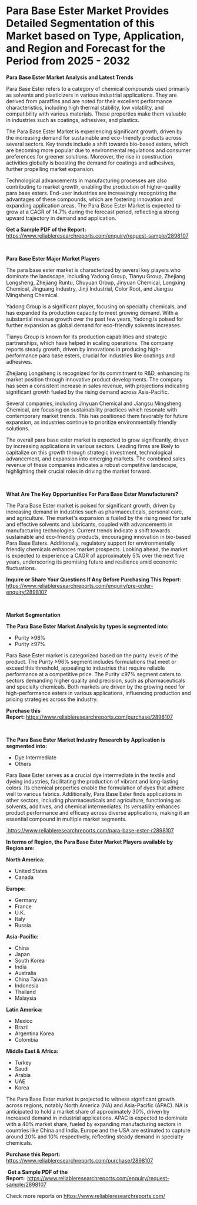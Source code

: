 <p><h1>Para Base Ester Market Provides Detailed Segmentation of this Market based on Type, Application, and Region and Forecast for the Period from 2025 - 2032</h1></p><p><strong>Para Base Ester Market Analysis and Latest Trends</strong></p>
<p><p>Para Base Ester refers to a category of chemical compounds used primarily as solvents and plasticizers in various industrial applications. They are derived from paraffins and are noted for their excellent performance characteristics, including high thermal stability, low volatility, and compatibility with various materials. These properties make them valuable in industries such as coatings, adhesives, and plastics.</p><p>The Para Base Ester Market is experiencing significant growth, driven by the increasing demand for sustainable and eco-friendly products across several sectors. Key trends include a shift towards bio-based esters, which are becoming more popular due to environmental regulations and consumer preferences for greener solutions. Moreover, the rise in construction activities globally is boosting the demand for coatings and adhesives, further propelling market expansion.</p><p>Technological advancements in manufacturing processes are also contributing to market growth, enabling the production of higher-quality para base esters. End-user industries are increasingly recognizing the advantages of these compounds, which are fostering innovation and expanding application areas. The Para Base Ester Market is expected to grow at a CAGR of 14.7% during the forecast period, reflecting a strong upward trajectory in demand and application.</p></p>
<p><strong>Get a Sample PDF of the Report:&nbsp;</strong> <a href="https://www.reliableresearchreports.com/enquiry/request-sample/2898107?utm_campaign=3430&utm_medium=2&utm_source=Github&utm_content=ia&utm_term=15032025&utm_id=para-base-ester">https://www.reliableresearchreports.com/enquiry/request-sample/2898107</a></p>
<p>&nbsp;</p>
<p><strong>Para Base Ester Major Market Players</strong></p>
<p><p>The para base ester market is characterized by several key players who dominate the landscape, including Yadong Group, Tianyu Group, Zhejiang Longsheng, Zhejiang Runtu, Chuyuan Group, Jinyuan Chemical, Longxing Chemical, Jinguang Industry, Jinji Industrial, Color Root, and Jiangsu Mingsheng Chemical. </p><p>Yadong Group is a significant player, focusing on specialty chemicals, and has expanded its production capacity to meet growing demand. With a substantial revenue growth over the past few years, Yadong is poised for further expansion as global demand for eco-friendly solvents increases.</p><p>Tianyu Group is known for its production capabilities and strategic partnerships, which have helped in scaling operations. The company reports steady growth, driven by innovations in producing high-performance para base esters, crucial for industries like coatings and adhesives.</p><p>Zhejiang Longsheng is recognized for its commitment to R&D, enhancing its market position through innovative product developments. The company has seen a consistent increase in sales revenue, with projections indicating significant growth fueled by the rising demand across Asia-Pacific.</p><p>Several companies, including Jinyuan Chemical and Jiangsu Mingsheng Chemical, are focusing on sustainability practices which resonate with contemporary market trends. This has positioned them favorably for future expansion, as industries continue to prioritize environmentally friendly solutions.</p><p>The overall para base ester market is expected to grow significantly, driven by increasing applications in various sectors. Leading firms are likely to capitalize on this growth through strategic investment, technological advancement, and expansion into emerging markets. The combined sales revenue of these companies indicates a robust competitive landscape, highlighting their crucial roles in driving the market forward.</p></p>
<p>&nbsp;</p>
<p><strong>What Are The Key Opportunities For Para Base Ester Manufacturers?</strong></p>
<p><p>The Para Base Ester market is poised for significant growth, driven by increasing demand in industries such as pharmaceuticals, personal care, and agriculture. The market's expansion is fueled by the rising need for safe and effective solvents and lubricants, coupled with advancements in manufacturing technologies. Current trends indicate a shift towards sustainable and eco-friendly products, encouraging innovation in bio-based Para Base Esters. Additionally, regulatory support for environmentally friendly chemicals enhances market prospects. Looking ahead, the market is expected to experience a CAGR of approximately 5% over the next five years, underscoring its promising future and resilience amid economic fluctuations.</p></p>
<p><strong>Inquire or Share Your Questions If Any Before Purchasing This Report:</strong> <a href="https://www.reliableresearchreports.com/enquiry/pre-order-enquiry/2898107?utm_campaign=3430&utm_medium=2&utm_source=Github&utm_content=ia&utm_term=15032025&utm_id=para-base-ester">https://www.reliableresearchreports.com/enquiry/pre-order-enquiry/2898107</a></p>
<p>&nbsp;</p>
<p><strong>Market Segmentation</strong></p>
<p><strong>The Para Base Ester Market Analysis by types is segmented into:</strong></p>
<p><ul><li>Purity ≥96%</li><li>Purity ≥97%</li></ul></p>
<p><p>Para Base Ester market is categorized based on the purity levels of the product. The Purity ≥96% segment includes formulations that meet or exceed this threshold, appealing to industries that require reliable performance at a competitive price. The Purity ≥97% segment caters to sectors demanding higher quality and precision, such as pharmaceuticals and specialty chemicals. Both markets are driven by the growing need for high-performance esters in various applications, influencing production and pricing strategies across the industry.</p></p>
<p><strong>Purchase this Report:&nbsp;</strong><a href="https://www.reliableresearchreports.com/purchase/2898107?utm_campaign=3430&utm_medium=2&utm_source=Github&utm_content=ia&utm_term=15032025&utm_id=para-base-ester">https://www.reliableresearchreports.com/purchase/2898107</a></p>
<p>&nbsp;</p>
<p><strong>The Para Base Ester Market Industry Research by Application is segmented into:</strong></p>
<p><ul><li>Dye Intermediate</li><li>Others</li></ul></p>
<p><p>Para Base Ester serves as a crucial dye intermediate in the textile and dyeing industries, facilitating the production of vibrant and long-lasting colors. Its chemical properties enable the formulation of dyes that adhere well to various fabrics. Additionally, Para Base Ester finds applications in other sectors, including pharmaceuticals and agriculture, functioning as solvents, additives, and chemical intermediates. Its versatility enhances product performance and efficacy across diverse applications, making it an essential compound in multiple market segments.</p></p>
<p><a href="https://www.reliableresearchreports.com/para-base-ester-r2898107?utm_campaign=3430&utm_medium=2&utm_source=Github&utm_content=ia&utm_term=15032025&utm_id=para-base-ester">&nbsp;https://www.reliableresearchreports.com/para-base-ester-r2898107</a></p>
<p><strong>In terms of Region, the Para Base Ester Market Players available by Region are:</strong></p>
<p>
    <p> <strong> North America: </strong>
        <ul>
            <li>United States</li>
            <li>Canada</li>
        </ul>
        </p> 
    <p> <strong> Europe: </strong>
        <ul>
            <li>Germany</li>
            <li>France</li>
            <li>U.K.</li>
            <li>Italy</li>
            <li>Russia</li>
        </ul>
        </p> 
    <p> <strong> Asia-Pacific: </strong>
        <ul>
            <li>China</li>
            <li>Japan</li>
            <li>South Korea</li>
            <li>India</li>
            <li>Australia</li>
            <li>China Taiwan</li>
            <li>Indonesia</li>
            <li>Thailand</li>
            <li>Malaysia</li>
        </ul>
        </p> 
    <p> <strong> Latin America: </strong>
        <ul>
            <li>Mexico</li>
            <li>Brazil</li>
            <li>Argentina Korea</li>
            <li>Colombia</li>
        </ul>
        </p> 
    <p> <strong> Middle East & Africa: </strong>
        <ul>
            <li>Turkey</li>
            <li>Saudi</li>
            <li>Arabia</li>
            <li>UAE</li>
            <li>Korea</li>
        </ul>
    </p>
    </p>
<p><p>The Para Base Ester market is projected to witness significant growth across regions, notably North America (NA) and Asia-Pacific (APAC). NA is anticipated to hold a market share of approximately 30%, driven by increased demand in industrial applications. APAC is expected to dominate with a 40% market share, fueled by expanding manufacturing sectors in countries like China and India. Europe and the USA are estimated to capture around 20% and 10% respectively, reflecting steady demand in specialty chemicals.</p></p>
<p><strong>Purchase this Report: </strong><a href="https://www.reliableresearchreports.com/purchase/2898107?utm_campaign=3430&utm_medium=2&utm_source=Github&utm_content=ia&utm_term=15032025&utm_id=para-base-ester">https://www.reliableresearchreports.com/purchase/2898107</a></p>
<p>&nbsp;<strong>Get a Sample PDF of the Report:&nbsp;&nbsp;</strong><a href="https://www.reliableresearchreports.com/enquiry/request-sample/2898107?utm_campaign=3430&utm_medium=2&utm_source=Github&utm_content=ia&utm_term=15032025&utm_id=para-base-ester">https://www.reliableresearchreports.com/enquiry/request-sample/2898107</a></p>
<p><strong></strong></p>
<p>Check more reports on <a href="https://www.reliableresearchreports.com/?utm_campaign=3430&utm_medium=2&utm_source=Github&utm_content=ia&utm_term=15032025&utm_id=para-base-ester">https://www.reliableresearchreports.com/</a></p>